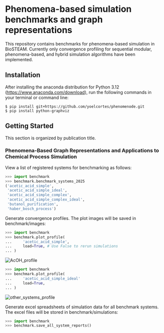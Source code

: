 # Phenomena-based simulation benchmarks and graph representations

This repository contains benchmarks for phenomena-based simulation in BioSTEAM. 
Currently only convergence profiling for sequential modular, phenomena-based,
and hybrid simulation algorithms have been implemented. 

## Installation

After installing the anaconda distribution for Python 3.12 (https://www.anaconda.com/download), 
run the following commands in your terminal or command line:

```
$ pip install git+https://github.com/yoelcortes/phenomenode.git
$ pip install python-graphviz
```

## Getting Started

This section is organized by publication title. 

### Phenomena-Based Graph Representations and Applications to Chemical Process Simulation

View a list of registered systems for benchmarking as follows:

```python
>>> import benchmark
>>> benchmark.benchmark_systems_2025
('acetic_acid_simple', 
 'acetic_acid_simple_ideal',
 'acetic_acid_simple_complex',
 'acetic_acid_simple_complex_ideal',
 'butanol_purification',
 'haber_bosch_process')
```

Generate convergence profiles. The plot images will be saved in benchmark/images: 

```python
>>> import benchmark
>>> benchmark.plot_profile(
...     'acetic_acid_simple',
...     load=True, # Use False to rerun simulations
... )
```
![AcOH_profile](./images/acetic_acid_simple_profile.png)

```python
>>> import benchmark
>>> benchmark.plot_profile(
...     'acetic_acid_simple_ideal'
...     load=True, 
... )
```
![other_systems_profile](./images/acetic_acid_simple_profile_ideal.png)

Generate excel spreadsheets of simulation data for all benchmark systems. 
The excel files will be stored in benchmark/simulations:

```python
>>> import benchmark
>>> benchmark.save_all_system_reports()
```